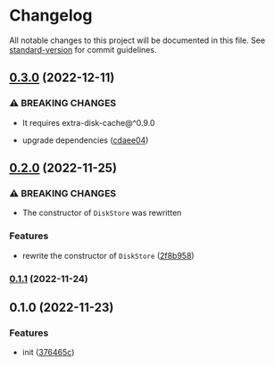 # Changelog

All notable changes to this project will be documented in this file. See [standard-version](https://github.com/conventional-changelog/standard-version) for commit guidelines.

## [0.3.0](https://github.com/extra-workflow/extra-disk-cache/compare/v0.2.0...v0.3.0) (2022-12-11)


### ⚠ BREAKING CHANGES

* It requires extra-disk-cache@^0.9.0

* upgrade dependencies ([cdaee04](https://github.com/extra-workflow/extra-disk-cache/commit/cdaee041ea9ee6e5b105c404d50f68c73b8315f4))

## [0.2.0](https://github.com/extra-workflow/extra-disk-cache/compare/v0.1.1...v0.2.0) (2022-11-25)


### ⚠ BREAKING CHANGES

* The constructor of `DiskStore` was rewritten

### Features

* rewrite the constructor of `DiskStore` ([2f8b958](https://github.com/extra-workflow/extra-disk-cache/commit/2f8b95829ad9eda26127322c3ee02c85ea81fbbe))

### [0.1.1](https://github.com/extra-workflow/extra-disk-cache/compare/v0.1.0...v0.1.1) (2022-11-24)

## 0.1.0 (2022-11-23)


### Features

* init ([376465c](https://github.com/extra-workflow/extra-disk-cache/commit/376465c4ecf851481336cd8bd1d5b772e12ad6d9))
